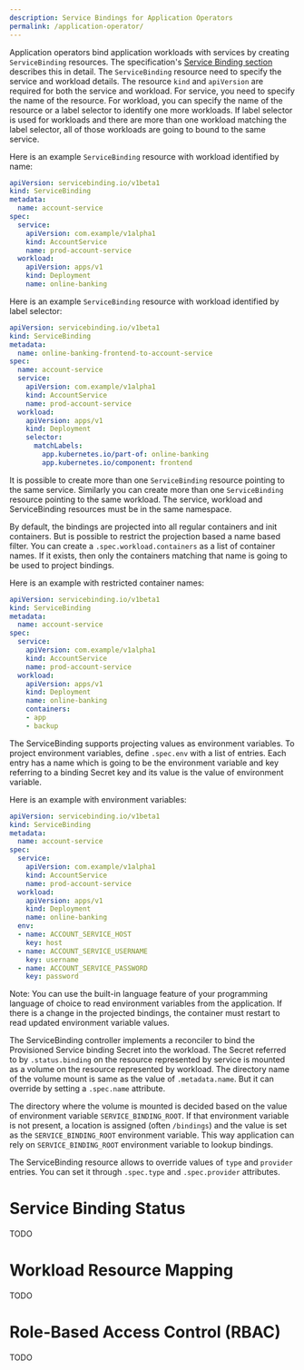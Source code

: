 ```yaml
---
description: Service Bindings for Application Operators
permalink: /application-operator/
---
```


Application operators bind application workloads with services by creating
`ServiceBinding` resources. The specification's [Service Binding section][sb]
describes this in detail. The `ServiceBinding` resource need to specify the
service and workload details. The resource `kind` and `apiVersion` are required
for both the service and workload. For service, you need to specify the name of
the resource. For workload, you can specify the name of the resource or a label
selector to identify one more workloads. If label selector is used for workloads
and there are more than one workload matching the label selector, all of those
workloads are going to bound to the same service.

Here is an example `ServiceBinding` resource with workload identified by name:

```yaml
apiVersion: servicebinding.io/v1beta1
kind: ServiceBinding
metadata:
  name: account-service
spec:
  service:
    apiVersion: com.example/v1alpha1
    kind: AccountService
    name: prod-account-service
  workload:
    apiVersion: apps/v1
    kind: Deployment
    name: online-banking
```

Here is an example `ServiceBinding` resource with workload identified by label selector:

```yaml
apiVersion: servicebinding.io/v1beta1
kind: ServiceBinding
metadata:
  name: online-banking-frontend-to-account-service
spec:
  name: account-service
  service:
    apiVersion: com.example/v1alpha1
    kind: AccountService
    name: prod-account-service
  workload:
    apiVersion: apps/v1
    kind: Deployment
    selector:
      matchLabels:
        app.kubernetes.io/part-of: online-banking
        app.kubernetes.io/component: frontend
```

It is possible to create more than one `ServiceBinding` resource pointing to the
same service. Similarly you can create more than one `ServiceBinding` resource
pointing to the same workload. The service, workload and ServiceBinding
resources must be in the same namespace.

By default, the bindings are projected into all regular containers and init
containers. But is possible to restrict the projection based a name based
filter. You can create a `.spec.workload.containers` as a list of container
names. If it exists, then only the containers matching that name is going to be
used to project bindings.

Here is an example with restricted container names:

```yaml
apiVersion: servicebinding.io/v1beta1
kind: ServiceBinding
metadata:
  name: account-service
spec:
  service:
    apiVersion: com.example/v1alpha1
    kind: AccountService
    name: prod-account-service
  workload:
    apiVersion: apps/v1
    kind: Deployment
    name: online-banking
    containers:
    - app
    - backup
```

The ServiceBinding supports projecting values as environment variables. To
project environment variables, define `.spec.env` with a list of entries. Each
entry has a name which is going to be the environment variable and key referring
to a binding Secret key and its value is the value of environment
variable.

Here is an example with environment variables:

```yaml
apiVersion: servicebinding.io/v1beta1
kind: ServiceBinding
metadata:
  name: account-service
spec:
  service:
    apiVersion: com.example/v1alpha1
    kind: AccountService
    name: prod-account-service
  workload:
    apiVersion: apps/v1
    kind: Deployment
    name: online-banking
  env:
  - name: ACCOUNT_SERVICE_HOST
    key: host
  - name: ACCOUNT_SERVICE_USERNAME
    key: username
  - name: ACCOUNT_SERVICE_PASSWORD
    key: password
```

Note: You can use the built-in language feature of your programming language of
choice to read environment variables from the application. If there is a change
in the projected bindings, the container must restart to read updated
environment variable values.

The ServiceBinding controller implements a reconciler to bind the Provisioned
Service binding Secret into the workload. The Secret referred to by
`.status.binding` on the resource represented by service is mounted as a volume
on the resource represented by workload. The directory name of the volume mount
is same as the value of `.metadata.name`. But it can override by setting a
`.spec.name` attribute.

The directory where the volume is mounted is decided based on the value of
environment variable `SERVICE_BINDING_ROOT`. If that environment variable is not
present, a location is assigned (often `/bindings`) and the value is set as the
`SERVICE_BINDING_ROOT` environment variable. This way application can rely on
`SERVICE_BINDING_ROOT` environment variable to lookup bindings.

The ServiceBinding resource allows to override values of `type` and `provider`
entries.  You can set it through `.spec.type` and `.spec.provider` attributes.

# Service Binding Status

TODO

# Workload Resource Mapping

TODO

# Role-Based Access Control (RBAC)

TODO

[sb]: https://github.com/servicebinding/spec#service-binding

